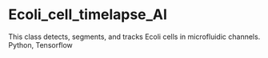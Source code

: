 # Ecoli_cell_timelapse_AI
This class detects, segments, and tracks Ecoli cells in microfluidic channels. Python, Tensorflow

